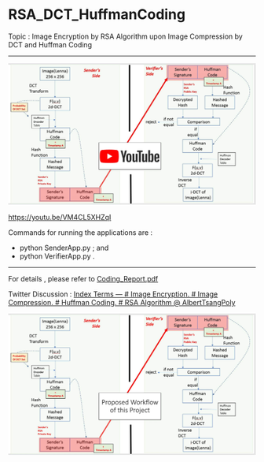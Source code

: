 # RSA_DCT_HuffmanCoding
Topic : 
Image Encryption by RSA Algorithm upon Image Compression by DCT and Huffman Coding

--- --- --- ---

[![Watch the video](./WorkFlowIllustration_Youtube.jpg)](https://youtu.be/VM4CL5XHZqI)

<a herf="https://youtu.be/VM4CL5XHZqI">https://youtu.be/VM4CL5XHZqI</a>


Commands for running the applications are :
- python SenderApp.py ; and
- python VerifierApp.py .

--- --- --- ---


For details , please refer to <a href="./Coding_Report.pdf">Coding_Report.pdf</a>

Twitter Discussion :
<a href="https://twitter.com/AlbertTsangPoly/status/1554570477414547456?s=20&t=dZ2fl5ynrexyImT1fglRnA">Index Terms — # Image Encryption. # Image Compression. # Huffman Coding. # RSA Algorithm @ AlbertTsangPoly </a>


![Work Flow](./WorkFlowIllustration.jpg)


